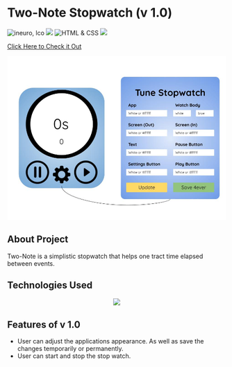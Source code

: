 # Two-Note Stopwatch (v 1.0)

![ineuro, lco](https://img.shields.io/badge/iNeuron-LCO-blue)
![](https://img.shields.io/badge/React%20Js-Tailwind%20CSS-brightgreen)
![HTML & CSS](https://img.shields.io/badge/HTML-CSS-green)
![](https://img.shields.io/badge/FindCoder-Full%20Stack%20Js%20Bootcamp-yellow)

<a href='https://rode-clone-three.vercel.app/'>Click Here to Check it Out</a>

<img src='./assets/mockup.jpg'></img>

## About Project

Two-Note is a simplistic stopwatch that helps one tract time elapsed between events.


## Technologies Used

<p align='center'>
    <img src='https://htetshineaung.com/wp-content/uploads/2020/02/html_css_js11.png'></img>
</p>

## Features of v 1.0
 - User can adjust the applications appearance. As well as save the changes temporarily or permanently.
 - User can start and stop the stop watch.